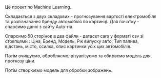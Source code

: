 Це проект по Machine Learning.

Складається з двух складових - прогнозування вартості електромобіля та розпізнавання бренду автомобіля по картинці.
Для початку - спарсимо данні з сайту Auto-ria.

Спарсимо 50 сторінок в два файли -
датасет cars у форматі csv зі стовпцями : Ціна, Бренд, Модель, Рік випуску авто, Тип палива, відстань, місто, ссилка, опис
картинки усіх цих автомобілів.

Потім очищуємо, обробляємо, візуалізуємо та обираємо модель для прогнозу ціни.

Потім створюємо модель для обробки зображень.
